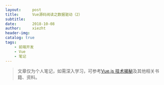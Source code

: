 ```yaml
---
layout:     post
title:      Vue源码阅读之数据驱动（2）
subtitle:   
date:       2018-10-08
author:     xiezht
header-img: 
catalog: true
tags: 
    - 前端开发
    - Vue
    - 笔记
---
```


> 文章仅为个人笔记，如需深入学习，可参考[Vue.js 技术揭秘](https://ustbhuangyi.github.io/vue-analysis/)及其他相关书籍、资料。

## 